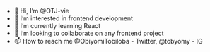 - 👋 Hi, I’m @OTJ-vie
- 👀 I’m interested in frontend development
- 🌱 I’m currently learning React
- 💞️ I’m looking to collaborate on any frontend project
- 📫 How to reach me @ObiyomiTobiloba - Twitter, @tobyomy - IG

<!---
OTJ-vie/OTJ-vie is a ✨ special ✨ repository because its `README.md` (this file) appears on your GitHub profile.
You can click the Preview link to take a look at your changes.
--->
